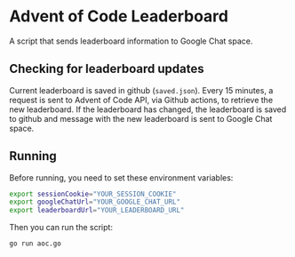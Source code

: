 # Advent of Code Leaderboard
A script that sends leaderboard information to Google Chat space.

## Checking for leaderboard updates
Current leaderboard is saved in github (`saved.json`). Every 15 minutes, a request is sent to Advent of Code API, via Github actions, to retrieve the new leaderboard. If the leaderboard has changed, the leaderboard is saved to github and message with the new leaderboard is sent to Google Chat space.

## Running
Before running, you need to set these environment variables:
```bash
export sessionCookie="YOUR_SESSION_COOKIE"
export googleChatUrl="YOUR_GOOGLE_CHAT_URL"
export leaderboardUrl="YOUR_LEADERBOARD_URL"
```

Then you can run the script:
```bash
go run aoc.go
```